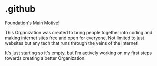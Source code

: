 # .github
Foundation's Main Motive!

This Organization was created to bring people together into coding and making internet sites free and open for everyone, Not limited to just websites but any tech that runs through the veins of the internet!

It's just starting so it's empty, but I'm actively working on my first steps towards creating a better Organization.
